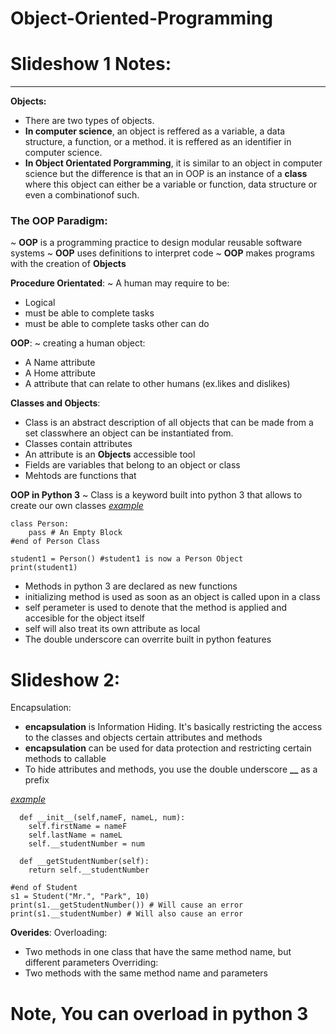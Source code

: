 # Object-Oriented-Programming

# Slideshow 1 Notes:
---

**Objects:**
  - There are two types of objects.
  - **In computer science**, an object is reffered as a variable, a data structure, a function, or a method. it is reffered as an identifier in computer science.
  - **In Object Orientated Porgramming**, it is similar to an object in computer science but the difference is that an in OOP is an instance of a **class** where this object can either be a variable or function, data structure or even a combinationof such.

### **The OOP Paradigm**: 
~ **OOP** is a programming practice to design modular reusable software systems
~ **OOP** uses definitions to interpret code
~ **OOP** makes programs with the creation of **Objects**

**Procedure Orientated**:
~ A human may require to be: 
  - Logical
  - must be able to complete tasks
  - must be able to complete tasks other can do

**OOP**:
~ creating a human object:
  - A Name attribute
  - A Home attribute
  - A attribute that can relate to other humans (ex.likes and dislikes)

**Classes and Objects**:
- Class is an abstract description of all objects that can be made from a set classwhere an object can be instantiated from.
- Classes contain attributes
- An attribute is an **Objects** accessible tool
- Fields are variables that belong to an object or class
- Mehtods are functions that 

**OOP in Python 3**
~ Class is a keyword built into python 3 that allows to create our own classes
[*example*](https://docs.google.com/presentation/d/1wJ1SqLBaVSahdJUO41QRkyyLDmXpMWCROxV5TzdWsvU/edit#slide=id.g2a79f171fd_0_28)

```# Person Class
class Person:
	pass # An Empty Block
#end of Person Class

student1 = Person() #student1 is now a Person Object
print(student1)
```
- Methods in python 3 are declared as new functions
- initializing method is used as soon as an object is called upon in a class
- self perameter is used to denote that the method is applied and accesible for the object itself
- self will also treat its own attribute as local
- The double underscore can overrite built in python features

# Slideshow 2:

Encapsulation:

- **encapsulation** is Information Hiding. It's basically restricting the access to the classes and objects certain attributes and methods
- **encapsulation** can be used for data protection and restricting certain methods to callable
- To hide attributes and methods, you use the double underscore **__** as a prefix

[*example*](https://docs.google.com/presentation/d/1BSBVPl27YKaFtiNa_6EPyUd5gnM5o60fKHdrmtp2jGk/edit#slide=id.g2a84dd718b_0_9)
```class Student:
  def __init__(self,nameF, nameL, num):
    self.firstName = nameF
    self.lastName = nameL
    self.__studentNumber = num
  
  def __getStudentNumber(self):
    return self.__studentNumber

#end of Student
s1 = Student("Mr.", "Park", 10)
print(s1.__getStudentNumber()) # Will cause an error
print(s1.__studentNumber) # Will also cause an error
```
**Overides**:
Overloading:
  - Two methods in one class that have the same method name, but different parameters
Overriding:
  - Two methods with the same method name and parameters

# Note, You can overload in python 3 #






